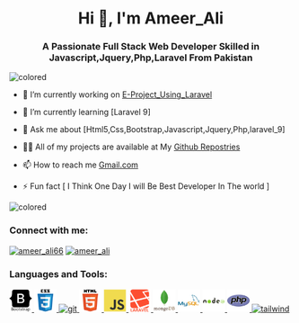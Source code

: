 <h1 align="center">Hi 👋, I'm Ameer_Ali</h1>
<h3 align="center">A Passionate Full Stack Web Developer Skilled in Javascript,Jquery,Php,Laravel From Pakistan</h3>

![colored](https://user-images.githubusercontent.com/99552615/212377390-88217469-9c74-415e-b806-523033fb096d.png)

<div class="container">

- 🔭 I’m currently working on  [E-Project_Using_Laravel](https://github.com/ameer-ali-jamali/E_Project_Using_Laravel.git)

- 🌱 I’m currently learning [Laravel 9]
  
- 💬 Ask me about [Html5,Css,Bootstrap,Javascript,Jquery,Php,laravel_9]

- 👨‍💻 All of my projects are available at My [Github Repostries](https://github.com/ameer-ali-jamali?tab=repositories)

- 📫 How to reach me  [Gmail.com](ameer.ali.jamali886@gmial.com)

- ⚡ Fun fact [ I Think One Day I will Be Best Developer In The world ]

  </div>
  
![colored](https://user-images.githubusercontent.com/99552615/212377390-88217469-9c74-415e-b806-523033fb096d.png)



<h3 align="left">Connect with me:</h3>
<p align="left">
<a href="https://twitter.com/ameer_ali66" target="blank"><img align="center" src="https://raw.githubusercontent.com/rahuldkjain/github-profile-readme-generator/master/src/images/icons/Social/twitter.svg" alt="ameer_ali66" height="30" width="40" /></a>
<a href="https://linkedin.com/in/ameer_ali" target="blank"><img align="center" src="https://raw.githubusercontent.com/rahuldkjain/github-profile-readme-generator/master/src/images/icons/Social/linked-in-alt.svg" alt="ameer_ali" height="30" width="40" /></a>
</p>

<h3 align="left">Languages and Tools:</h3>
<p align="left"> <a href="https://getbootstrap.com" target="_blank" rel="noreferrer"> <img src="https://raw.githubusercontent.com/devicons/devicon/master/icons/bootstrap/bootstrap-plain-wordmark.svg" alt="bootstrap" width="40" height="40"/> </a> <a href="https://www.w3schools.com/css/" target="_blank" rel="noreferrer"> <img src="https://raw.githubusercontent.com/devicons/devicon/master/icons/css3/css3-original-wordmark.svg" alt="css3" width="40" height="40"/> </a> <a href="https://git-scm.com/" target="_blank" rel="noreferrer"> <img src="https://www.vectorlogo.zone/logos/git-scm/git-scm-icon.svg" alt="git" width="40" height="40"/> </a> <a href="https://www.w3.org/html/" target="_blank" rel="noreferrer"> <img src="https://raw.githubusercontent.com/devicons/devicon/master/icons/html5/html5-original-wordmark.svg" alt="html5" width="40" height="40"/> </a> <a href="https://developer.mozilla.org/en-US/docs/Web/JavaScript" target="_blank" rel="noreferrer"> <img src="https://raw.githubusercontent.com/devicons/devicon/master/icons/javascript/javascript-original.svg" alt="javascript" width="40" height="40"/> </a> <a href="https://laravel.com/" target="_blank" rel="noreferrer"> <img src="https://raw.githubusercontent.com/devicons/devicon/master/icons/laravel/laravel-plain-wordmark.svg" alt="laravel" width="40" height="40"/> </a> <a href="https://www.mongodb.com/" target="_blank" rel="noreferrer"> <img src="https://raw.githubusercontent.com/devicons/devicon/master/icons/mongodb/mongodb-original-wordmark.svg" alt="mongodb" width="40" height="40"/> </a> <a href="https://www.mysql.com/" target="_blank" rel="noreferrer"> <img src="https://raw.githubusercontent.com/devicons/devicon/master/icons/mysql/mysql-original-wordmark.svg" alt="mysql" width="40" height="40"/> </a> <a href="https://nodejs.org" target="_blank" rel="noreferrer"> <img src="https://raw.githubusercontent.com/devicons/devicon/master/icons/nodejs/nodejs-original-wordmark.svg" alt="nodejs" width="40" height="40"/> </a> <a href="https://www.php.net" target="_blank" rel="noreferrer"> <img src="https://raw.githubusercontent.com/devicons/devicon/master/icons/php/php-original.svg" alt="php" width="40" height="40"/> </a> <a href="https://tailwindcss.com/" target="_blank" rel="noreferrer"> <img src="https://www.vectorlogo.zone/logos/tailwindcss/tailwindcss-icon.svg" alt="tailwind" width="40" height="40"/> </a> </p>


